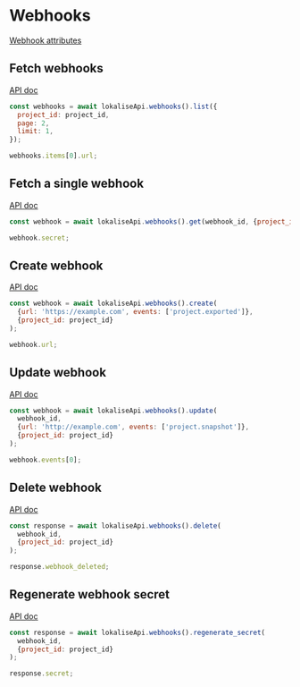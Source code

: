 # Webhooks

[Webhook attributes](https://developers.lokalise.com/reference/webhooks-object)

## Fetch webhooks

[API doc](https://developers.lokalise.com/reference/list-all-webhooks)

```js
const webhooks = await lokaliseApi.webhooks().list({
  project_id: project_id,
  page: 2,
  limit: 1,
});

webhooks.items[0].url;
```

## Fetch a single webhook

[API doc](https://developers.lokalise.com/reference/retrieve-a-webhook)

```js
const webhook = await lokaliseApi.webhooks().get(webhook_id, {project_id: project_id});

webhook.secret;
```

## Create webhook

[API doc](https://developers.lokalise.com/reference/create-a-webhook)

```js
const webhook = await lokaliseApi.webhooks().create(
  {url: 'https://example.com', events: ['project.exported']},
  {project_id: project_id}
);

webhook.url;
```

## Update webhook

[API doc](https://developers.lokalise.com/reference/update-a-webhook)

```js
const webhook = await lokaliseApi.webhooks().update(
  webhook_id,
  {url: 'http://example.com', events: ['project.snapshot']},
  {project_id: project_id}
);

webhook.events[0];
```

## Delete webhook

[API doc](https://developers.lokalise.com/reference/delete-a-webhook)

```js
const response = await lokaliseApi.webhooks().delete(
  webhook_id,
  {project_id: project_id}
);

response.webhook_deleted;
```

## Regenerate webhook secret

[API doc](https://developers.lokalise.com/reference/regenerate-a-webhook-secret)

```js
const response = await lokaliseApi.webhooks().regenerate_secret(
  webhook_id,
  {project_id: project_id}
);

response.secret;
```
